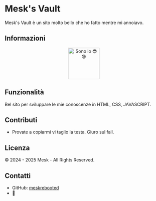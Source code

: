 # Mesk's Vault

Mesk's Vault è un sito molto bello che ho fatto mentre mi annoiavo.


## Informazioni

<div align="center">
  <img src="https://github.com/meskrebooted/MesksVault/blob/main/img/adam2.jpg?raw=true" width="100" alt="Sono io 😎😎" />
  <br>
</div>

## Funzionalità

Bel sito per sviluppare le mie conoscenze in HTML, CSS, JAVASCRIPT.

## Contributi

- Provate a copiarmi vi taglio la testa.
  Giuro sul fall.

## Licenza

© 2024 - 2025 Mesk - All Rights Reserved.

## Contatti

- GitHub: [meskrebooted](https://github.com/meskrebooted)
- 🐍
